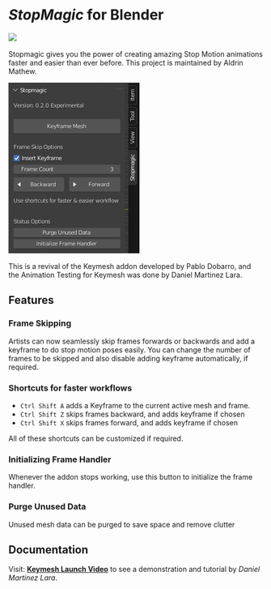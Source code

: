 # *StopMagic* for Blender

[![](https://img.shields.io/badge/DOWNLOAD-2D8CFF?style=for-the-badge&logoColor=white)](https://github.com/aldrinsartfactory/stopmagic/releases)

Stopmagic gives you the power of creating amazing Stop Motion animations faster and easier than ever before. This project is maintained by Aldrin Mathew.

![](./media/panel.png)

This is a revival of the Keymesh addon developed by Pablo Dobarro, and the Animation Testing for Keymesh was done by Daniel Martinez Lara.

## Features

### Frame Skipping
Artists can now seamlessly skip frames forwards or backwards and add a keyframe to do stop motion poses easily. You can change the number of frames to be skipped and also disable adding keyframe automatically, if required.

### Shortcuts for faster workflows
- `Ctrl Shift A` adds a Keyframe to the current active mesh and frame.
- `Ctrl Shift Z` skips frames backward, and adds keyframe if chosen
- `Ctrl Shift X` skips frames forward, and adds keyframe if chosen

All of these shortcuts can be customized if required.

### Initializing Frame Handler
Whenever the addon stops working, use this button to initialize the frame handler.

### Purge Unused Data
Unused mesh data can be purged to save space and remove clutter

## Documentation

Visit: [**Keymesh Launch Video**](https://vimeo.com/506765863) to see a demonstration and tutorial by *Daniel Martinez Lara*.